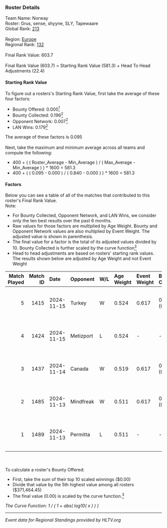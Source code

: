 ### Roster Details<br />
Team Name: Norway<br />
Roster: Grus, sense, shyyne, SLY, Tapewaare<br />
Global Rank: [213](../../standings_global_2025_02_24.md)<br />
<br />
Region: [Europe]( ../../standings_europe_2025_02_24.md)<br />
Regional Rank: [132]( ../../standings_europe_2025_02_24.md)<br />
<br />
Final Rank Value:  603.7<br />
<br />
Final Rank Value (603.7) = Starting Rank Value (581.3) + Head To Head Adjustments (22.4)<br />

#### Starting Rank Value<br />
To figure out a rosters's Starting Rank Value, first take the average of these four factors:<br />
- Bounty Offered: 0.000[<sup>1</sup>](#table2)
- Bounty Collected: 0.196[<sup>2</sup>](#table1)
- Opponent Network: 0.007[<sup>2</sup>](#table1)
- LAN Wins: 0.179[<sup>2</sup>](#table1)

The average of these factors is 0.095<br />
<br />
Next, take the maximum and minimum average across all teams and compute the following:<br />
- 400 + ( ( Roster_Average - Min_Average ) / ( Max_Average - Min_Average ) ) * 1600 = 581.3
- 400 + ( ( 0.095 - 0.000 ) / ( 0.840 - 0.000 ) ) * 1600 = 581.3


#### Factors<br />
Below you can see a table of all of the matches that contributed to this roster's Final Rank Value.<br />
Note:<br />

- For Bounty Collected, Opponent Network, and LAN Wins, we consider only the ten best results over the past 6 months.
- Raw values for those factors are multiplied by Age Weight. Bounty and Opponent Network values are also multiplied by Event Weight. The adjusted value is shown in parenthesis.
- The final value for a factor is the total of its adjusted values divided by 10. Bounty Collected is further scaled by the curve function[<sup>3</sup>](#curveFunction)
- Head to head adjustments are based on rosters' starting rank values. The results shown below are adjusted by Age Weight and not Event Weight
<span id="table1"></span><br />


| Match Played | Match ID | Date       | Opponent  | W/L | Age Weight | Event Weight | Bounty Collected | Opponent Network | LAN Wins  | H2H Adj. | Roster                              |
| -: | -: | :- | :- | :- | :- | :- | :- | :- | :- | -: | :- |
|            5 |     1415 | 2024-11-15 | Turkey    | W   | 0.524      | 0.617        | 0.000 (0.000)    | 0.061 (0.020)    | 1 (0.524) |     8.54 | Grus, sense, shyyne, SLY, Tapewaare |
|            4 |     1424 | 2024-11-15 | Metizport | L   | 0.524      | -            | -                | -                | -         |    -1.17 | Grus, sense, shyyne, SLY, Tapewaare |
|            3 |     1437 | 2024-11-14 | Canada    | W   | 0.519      | 0.617        | 0.001 (0.000)    | 0.045 (0.014)    | 1 (0.519) |     7.00 | Grus, sense, shyyne, SLY, Tapewaare |
|            2 |     1485 | 2024-11-13 | Mindfreak | W   | 0.511      | 0.617        | 0.002 (0.001)    | 0.101 (0.032)    | 1 (0.511) |    10.66 | Grus, sense, shyyne, SLY, Tapewaare |
|            1 |     1489 | 2024-11-13 | Permitta  | L   | 0.511      | -            | -                | -                | -         |    -2.61 | Grus, sense, shyyne, SLY, Tapewaare |

<br />
<span id="table2"></span><br />
To calculate a roster's Bounty Offered:<br />

- First, take the sum of their top 10 scaled winnings ($0.00)
- Divide that value by the 5th highest value among all rosters ($371,464.45)
- The final value (0.00) is scaled by the curve function.[<sup>3</sup>](#curveFunction)

<span id="curveFunction"></span>_The Curve Function: 1 / ( 1 + abs( log10( x ) ) )_<br />

---
_Event data for Regional Standings provided by HLTV.org_<br />
